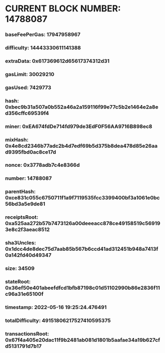# CURRENT BLOCK NUMBER: 14788087

### baseFeePerGas: 17947958967
### difficulty: 14443330611141388
### extraData: 0x617369612d65617374312d31
### gasLimit: 30029210
### gasUsed: 7429773
### hash: 0xbec9b31a507a0b552a46a2a159116f99e77c5b2e1464e2a8ed356cffc69539f4
### miner: 0xEA674fdDe714fd979de3EdF0F56AA9716B898ec8
### mixHash: 0x4e8cd2346b77adc2b4d7edf69b5d375b8dea478d85e26aad9395fbd0ac8ce17d
### nonce: 0x3778adb7c4e8366d
### number: 14788087
### parentHash: 0xce831c055c6750711f1a9f7119535fcc3399400bf3a1061e0bc56bd3a5e9de81
### receiptsRoot: 0xa525aa272b57b7473126a00deeeacc878ce49158519c569193e8c2f3aeac8512
### sha3Uncles: 0x1dcc4de8dec75d7aab85b567b6ccd41ad312451b948a7413f0a142fd40d49347
### size: 34509
### stateRoot: 0x36ef50e401abeefdfcd1bfb87198c01d51102990b86e2836f11c96a31e65100f
### timestamp: 2022-05-16 19:25:24.476491
### totalDifficulty: 49151806217527410595375
### transactionsRoot: 0x67f4a405e20dac11f9b2481ab081d1801b5aafae34a19b627cfd5131791d7b17

